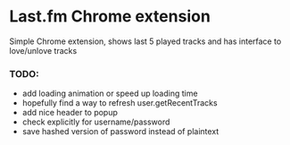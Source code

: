 Last.fm Chrome extension
========================

Simple Chrome extension, shows last 5 played tracks and has interface to love/unlove tracks

### TODO:
- add loading animation or speed up loading time
- hopefully find a way to refresh user.getRecentTracks
- add nice header to popup
- check explicitly for username/password
- save hashed version of password instead of plaintext